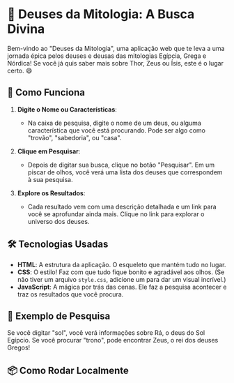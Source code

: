 # 🌟 Deuses da Mitologia: A Busca Divina

Bem-vindo ao "Deuses da Mitologia", uma aplicação web que te leva a uma jornada épica pelos deuses e deusas das mitologias Egípcia, Grega e Nórdica! Se você já quis saber mais sobre Thor, Zeus ou Ísis, este é o lugar certo. 😄

## 🚀 Como Funciona

1. **Digite o Nome ou Características**:
   - Na caixa de pesquisa, digite o nome de um deus, ou alguma característica que você está procurando. Pode ser algo como "trovão", "sabedoria", ou "casa".

2. **Clique em Pesquisar**:
   - Depois de digitar sua busca, clique no botão "Pesquisar". Em um piscar de olhos, você verá uma lista dos deuses que correspondem à sua pesquisa.

3. **Explore os Resultados**:
   - Cada resultado vem com uma descrição detalhada e um link para você se aprofundar ainda mais. Clique no link para explorar o universo dos deuses.

## 🛠️ Tecnologias Usadas

- **HTML**: A estrutura da aplicação. O esqueleto que mantém tudo no lugar.
- **CSS**: O estilo! Faz com que tudo fique bonito e agradável aos olhos. (Se não tiver um arquivo `style.css`, adicione um para dar um visual incrível.)
- **JavaScript**: A mágica por trás das cenas. Ele faz a pesquisa acontecer e traz os resultados que você procura.

## 🎨 Exemplo de Pesquisa

Se você digitar "sol", você verá informações sobre Rá, o deus do Sol Egípcio. Se você procurar "trono", pode encontrar Zeus, o rei dos deuses Gregos!

## 📦 Como Rodar Localmente
